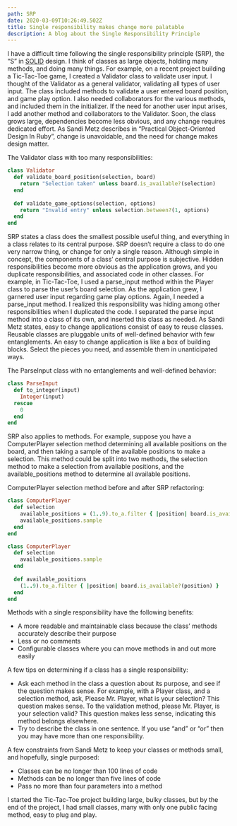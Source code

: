 ```yaml
---
path: SRP
date: 2020-03-09T10:26:49.502Z
title: Single responsibility makes change more palatable
description: A blog about the Single Responsibility Principle
---
```

I have a difficult time following the single responsibility principle (SRP), the “S” in [SOLID](https://en.wikipedia.org/wiki/SOLID) design. I think of classes as large objects, holding many methods, and doing many things. For example, on a recent project building a Tic-Tac-Toe game, I created a Validator class to validate user input. I thought of the Validator as a general validator, validating all types of user input. The class included methods to validate a user entered board position, and game play option. I also needed collaborators for the various methods, and included them in the initializer. If the need for another user input arises, I add another method and collaborators to the Validator. Soon, the class grows large, dependencies become less obvious, and any change requires dedicated effort. As Sandi Metz describes in “Practical Object-Oriented Design In Ruby”, change is unavoidable, and the need for change makes design matter.

The Validator class with too many responsibilities:

```ruby
class Validator
  def validate_board_position(selection, board)
    return "Selection taken" unless board.is_available?(selection)
  end
  
  def validate_game_options(selection, options)
    return "Invalid entry" unless selection.between?(1, options)
  end
end
```

SRP states a class does the smallest possible useful thing, and everything in a class relates to its central purpose. SRP doesn’t require a class to do one very narrow thing, or change for only a single reason. Although simple in concept, the components of a class’ central purpose is subjective. Hidden responsibilities become more obvious as the application grows, and you duplicate responsibilities, and associated code in other classes. For example, in Tic-Tac-Toe, I used a parse_input method within the Player class to parse the user’s board selection. As the application grew, I garnered user input regarding game play options. Again, I needed a parse_input method. I realized this responsibility was hiding among other responsibilities when I duplicated the code. I separated the parse input method into a class of its own, and inserted this class as needed. As Sandi Metz states, easy to change applications consist of easy to reuse classes. Reusable classes are pluggable units of well-defined behavior with few entanglements. An easy to change application is like a box of building blocks. Select the pieces you need, and assemble them in unanticipated ways.

The ParseInput class with no entanglements and well-defined behavior:

```ruby
class ParseInput
  def to_integer(input)
    Integer(input)
  rescue
    0
  end
end
```

SRP also applies to methods. For example, suppose you have a ComputerPlayer selection method determining all available positions on the board, and then taking a sample of the available positions to make a selection. This method could be split into two methods, the selection method to make a selection from available positions, and the available_positions method to determine all available positions. 

ComputerPlayer selection method before and after SRP refactoring:

```ruby
class ComputerPlayer
  def selection
    available_positions = (1..9).to_a.filter { |position| board.is_available?(position) }
    available_positions.sample
  end
end

class ComputerPlayer
  def selection
    available_positions.sample
  end
  
  def available_positions
    (1..9).to_a.filter { |position| board.is_available?(position) }
  end
end
```

Methods with a single responsibility have the following benefits:

* A more readable and maintainable class because the class’ methods accurately describe their purpose
* Less or no comments
* Configurable classes where you can move methods in and out more easily

A few tips on determining if a class has a single responsibility:

* Ask each method in the class a question about its purpose, and see if the question makes sense. For example, with a Player class, and a selection method, ask, Please Mr. Player, what is your selection? This question makes sense. To the validation method, please Mr. Player, is your selection valid? This question makes less sense, indicating this method belongs elsewhere.
* Try to describe the class in one sentence. If you use “and” or “or” then you may have more than one responsibility.

A few constraints from Sandi Metz to keep your classes or methods small, and hopefully, single purposed:

* Classes can be no longer than 100 lines of code
* Methods can be no longer than five lines of code
* Pass no more than four parameters into a method

I started the Tic-Tac-Toe project building large, bulky classes, but by the end of the project, I had small classes, many with only one public facing method, easy to plug and play.
